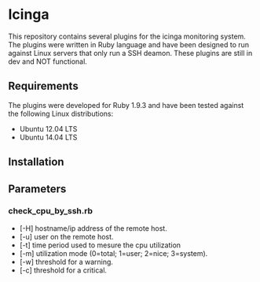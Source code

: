 # Icinga

This repository contains several plugins for the icinga monitoring system. \
The plugins were written in Ruby language and have been designed to run against Linux servers that only run a SSH deamon. These plugins are still in dev and NOT functional.


## Requirements

The plugins were developed for Ruby 1.9.3 and have been tested against the following Linux distributions:

- Ubuntu 12.04 LTS
- Ubuntu 14.04 LTS


## Installation




## Parameters

### check_cpu_by_ssh.rb

- [-H] hostname/ip address of the remote host. 
- [-u] user on the remote host.
- [-t] time period used to mesure the cpu utilization
- [-m] utilization mode (0=total; 1=user; 2=nice; 3=system).
- [-w] threshold for a warning.
- [-c] threshold for a critical.

